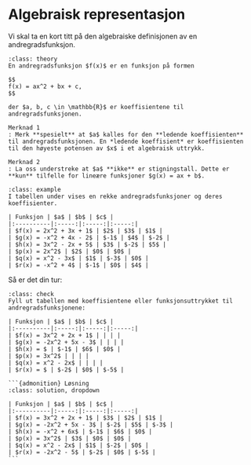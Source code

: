 # Algebraisk representasjon



Vi skal ta en kort titt på den algebraiske definisjonen av en andregradsfunksjon. 

```{admonition} Definisjon (algebraisk): Andregradsfunksjon
:class: theory
En andregradsfunksjon $f(x)$ er en funksjon på formen

$$
f(x) = ax^2 + bx + c,
$$

der $a, b, c \in \mathbb{R}$ er koeffisientene til andregradsfunksjonen. 

Merknad 1
: Merk **spesielt** at $a$ kalles for den **ledende koeffisienten** til andregradsfunksjonen. En *ledende koeffisient* er koeffisienten til den høyeste potensen av $x$ i et algebraisk uttrykk. 

Merknad 2
: La oss understreke at $a$ **ikke** er stigningstall. Dette er **kun** tilfelle for lineære funksjoner $g(x) = ax + b$.
```

````{admonition} Eksempel 1: Andregradsfunksjoner
:class: example
I tabellen under vises en rekke andregradsfunksjoner og deres koeffisienter.

| Funksjon | $a$ | $b$ | $c$ |
|:----------|:-----:|:-----:|:-----:|
| $f(x) = 2x^2 + 3x + 1$ | $2$ | $3$ | $1$ |
| $g(x) = -x^2 + 4x - 2$ | $-1$ | $4$ | $-2$ |
| $h(x) = 3x^2 - 2x + 5$ | $3$ | $-2$ | $5$ |
| $p(x) = 2x^2$ | $2$ | $0$ | $0$ |
| $q(x) = x^2 - 3x$ | $1$ | $-3$ | $0$ |
| $r(x) = -x^2 + 4$ | $-1$ | $0$ | $4$ |
````

Så er det din tur:

````{admonition} Underveisoppgave 1
:class: check
Fyll ut tabellen med koeffisientene eller funksjonsuttrykket til andregradsfunksjonene:

| Funksjon | $a$ | $b$ | $c$ |
|:----------|:-----:|:-----:|:-----:|
| $f(x) = 3x^2 + 2x + 1$ | | | |
| $g(x) = -2x^2 + 5x - 3$ | | | |
| $h(x) = $ | $-1$ | $6$ | $0$ |
| $p(x) = 3x^2$ | | | |
| $q(x) = x^2 - 2x$ | | | |
| $r(x) = $ | $-2$ | $0$ | $-5$ |

```{admonition} Løsning
:class: solution, dropdown

| Funksjon | $a$ | $b$ | $c$ |
|:----------|:-----:|:-----:|:-----:|
| $f(x) = 3x^2 + 2x + 1$ | $3$ | $2$ | $1$ |
| $g(x) = -2x^2 + 5x - 3$ | $-2$ | $5$ | $-3$ |
| $h(x) = -x^2 + 6x$ | $-1$ | $6$ | $0$ |
| $p(x) = 3x^2$ | $3$ | $0$ | $0$ |
| $q(x) = x^2 - 2x$ | $1$ | $-2$ | $0$ |
| $r(x) = -2x^2 - 5$ | $-2$ | $0$ | $-5$ |
```
````